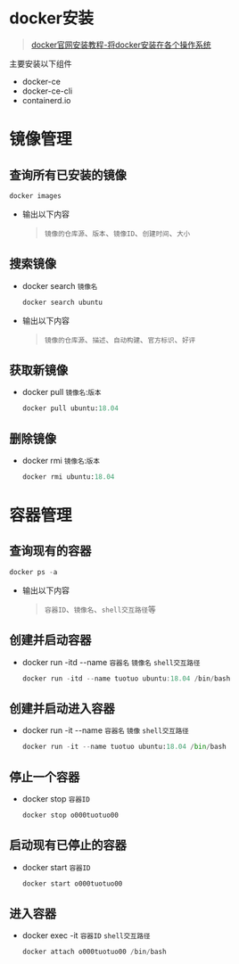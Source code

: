 # docker安装
> [docker官网安装教程-将docker安装在各个操作系统](https://docs.docker.com/get-docker/)<br>

主要安装以下组件
- docker-ce
- docker-ce-cli
- containerd.io

# 镜像管理
## 查询所有已安装的镜像
```python
docker images
```
- 输出以下内容
  > `镜像的仓库源`、`版本`、`镜像ID`、`创建时间`、`大小`

## 搜索镜像
- docker search `镜像名`

  ```python
  docker search ubuntu
  ```
- 输出以下内容
  > `镜像的仓库源`、`描述`、`自动构建`、`官方标识`、`好评`
  
## 获取新镜像

- docker pull `镜像名`:`版本`

  ```python
  docker pull ubuntu:18.04
  ```

## 删除镜像
- docker rmi `镜像名`:`版本`
  
  ```python
  docker rmi ubuntu:18.04
  ```

# 容器管理

## 查询现有的容器
```python
docker ps -a
```

- 输出以下内容
  > `容器ID`、`镜像名`、`shell交互路径`等

## 创建并启动容器
- docker run -itd --name `容器名` `镜像名` `shell交互路径`

  ```c
  docker run -itd --name tuotuo ubuntu:18.04 /bin/bash
  ```

## 创建并启动进入容器
- docker run -it --name `容器名` `镜像` `shell交互路径`
  
  ```python
  docker run -it --name tuotuo ubuntu:18.04 /bin/bash
  ```
## 停止一个容器
- docker stop `容器ID`

  ```c
  docker stop o000tuotuo00
  ```
## 启动现有已停止的容器
- docker start `容器ID`
  
  ```python
  docker start o000tuotuo00
  ```
## 进入容器
- docker exec -it `容器ID` `shell交互路径`

  ```C
  docker attach o000tuotuo00 /bin/bash
  ```
